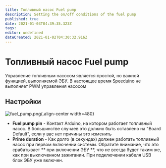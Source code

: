 ```yaml
---
title: Топливный насос Fuel pump
description: Setting the on/off conditions of the fuel pump
published: true
date: 2021-01-03T04:39:35.323Z
tags: 
editor: undefined
dateCreated: 2021-01-02T04:30:32.916Z
---
```


# Топливный насос Fuel pump
Управление топливным насосом является простой, но важной функцией, выполняемой ЭБУ. В настоящее время Speeduino не выполняет PWM управления насосом 

## Настройки
![fuel_pump.png](/img/accessories/fuel_pump.png){.align-center width=480}

* **Fuel pump pin** - Контакт Arduino, на котором работает топливный насос. В большинстве случаев это должно быть оставлено на "Board Default", если у вас нет причины это изменить 
* **Prime duration** - Как долго (в секундах) должен работать топливный насос при первом включении системы. Обратите внимание, что это срабатывает ** при включении ЭБУ **, что не всегда будет таким же, как при выключенном зажигании. При подключении кабеля USB блок ЭБУ уже включен. 
